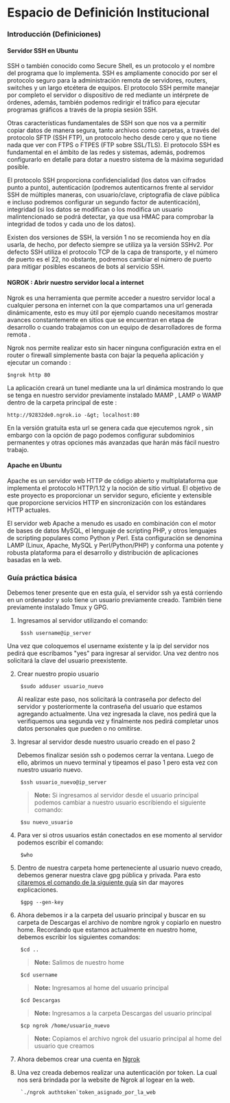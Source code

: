 # Espacio de Definición Institucional

### Introducción (Definiciones)

#### Servidor SSH en Ubuntu

SSH o también conocido como Secure Shell, es un protocolo y el nombre del programa que lo implementa. SSH es ampliamente conocido por ser el protocolo seguro para la administración remota de servidores, routers, switches y un largo etcétera de equipos. El protocolo SSH permite manejar por completo el servidor o dispositivo de red mediante un intérprete de órdenes, además, también podemos redirigir el tráfico para ejecutar programas gráficos a través de la propia sesión SSH.

Otras características fundamentales de SSH son que nos va a permitir copiar datos de manera segura, tanto archivos como carpetas, a través del protocolo SFTP (SSH FTP), un protocolo hecho desde cero y que no tiene nada que ver con FTPS o FTPES (FTP sobre SSL/TLS). El protocolo SSH es fundamental en el ámbito de las redes y sistemas, además, podremos configurarlo en detalle para dotar a nuestro sistema de la máxima seguridad posible.

El protocolo SSH proporciona confidencialidad (los datos van cifrados punto a punto), autenticación (podremos autenticarnos frente al servidor SSH de múltiples maneras, con usuario/clave, criptografía de clave pública e incluso podremos configurar un segundo factor de autenticación), integridad (si los datos se modifican o los modifica un usuario malintencionado se podrá detectar, ya que usa HMAC para comprobar la integridad de todos y cada uno de los datos).

Existen dos versiones de SSH, la versión 1 no se recomienda hoy en día usarla, de hecho, por defecto siempre se utiliza ya la versión SSHv2. Por defecto SSH utiliza el protocolo TCP de la capa de transporte, y el número de puerto es el 22, no obstante, podremos cambiar el número de puerto para mitigar posibles escaneos de bots al servicio SSH.


#### NGROK : Abrir nuestro servidor local a internet

Ngrok es una herramienta que permite acceder a nuestro servidor local a cualquier persona en internet con la que compartamos una url generada dinámicamente, esto es muy útil por ejemplo cuando necesitamos mostrar avances constantemente en sitios que se encuentran en etapa de desarrollo o cuando trabajamos con un equipo de desarrolladores de forma remota .

Ngrok nos permite realizar esto sin hacer ninguna configuración extra en el router o firewall simplemente basta con bajar la pequeña aplicación y ejecutar un comando :

	$ngrok http 80

La aplicación creará un tunel mediante una la url dinámica mostrando lo que se tenga en nuestro servidor previamente instalado MAMP , LAMP o WAMP dentro de la carpeta principal de este :

	http://92832de0.ngrok.io -&gt; localhost:80

En la versión gratuita esta url se genera cada que ejecutemos ngrok , sin embargo con la opción de pago podemos configurar subdominios permanentes y otras opciones más avanzadas que harán más fácil nuestro trabajo.


#### Apache en Ubuntu

Apache es un servidor web HTTP de código abierto y multiplataforma que implementa el protocolo HTTP/1.12​ y la noción de sitio virtual. El objetivo de este proyecto es proporcionar un servidor seguro, eficiente y extensible que proporcione servicios HTTP en sincronización con los estándares HTTP actuales.

El servidor web Apache a menudo es usado en combinación con el motor de bases de datos MySQL, el lenguaje de scripting PHP, y otros lenguajes de scripting populares como Python y Perl. Esta configuración se denomina LAMP (Linux, Apache, MySQL y Perl/Python/PHP) y conforma una potente y robusta plataforma para el desarrollo y distribución de aplicaciones basadas en la web.


### Guía práctica básica

Debemos tener presente que en esta guía, el servidor ssh ya está corriendo en un ordenador y solo tiene un usuario previamente creado. También tiene previamente instalado Tmux y GPG.

1. Ingresamos al servidor utilizando el comando:
		
		$ssh username@ip_server
Una vez que coloquemos el username existente y la ip del servidor nos pedirá que escribamos "yes" para ingresar al servidor. Una vez dentro nos solicitará la clave del usuario preexistente.

2. Crear nuestro propio usuario

		$sudo adduser usuario_nuevo
		
	Al realizar este paso, nos solicitará la contraseña por defecto del servidor y posteriormente la contraseña del usuario que estamos agregando actualmente. Una vez ingresada la clave, nos pedirá que la verifiquemos una segunda vez y finalmente nos pedirá completar unos datos personales que pueden o no omitirse.

3. Ingresar al servidor desde nuestro usuario creado en el paso 2

	Debemos finalizar sesión ssh o podemos cerrar la ventana. Luego de ello, abrimos un nuevo terminal y tipeamos el paso 1 pero esta vez con nuestro usuario nuevo.

		$ssh usuario_nuevo@ip_server

	> **Note:** Si ingresamos al servidor desde el usuario principal podemos cambiar a nuestro usuario escribiendo el siguiente comando:

		$su nuevo_usuario

4. Para ver si otros usuarios están conectados en ese momento al servidor podemos escribir el comando:

		$who
		
5. Dentro de nuestra carpeta home perteneciente al usuario nuevo creado, debemos generar nuestra clave gpg pública y privada. Para esto [citaremos el comando de la siguiente guía](https://github.com/matiaslawwliet/EDI/blob/master/GPG/tutorial_basico_gpg.md) sin dar mayores explicaciones.

		$gpg --gen-key

6. Ahora debemos ir a la carpeta del usuario principal y buscar en su carpeta de Descargas el archivo de nombre ngrok y copiarlo en nuestro home. Recordando que estamos actualmente en nuestro home, debemos escribir los siguientes comandos:

		$cd ..
	> **Note:** Salimos de nuestro home

		$cd username
	> **Note:** Ingresamos al home del usuario principal

		$cd Descargas
	> **Note:** Ingresamos a la carpeta Descargas del usuario principal

		$cp ngrok /home/usuario_nuevo
	> **Note:** Copiamos el archivo ngrok del usuario principal al home del usuario que creamos

7. Ahora debemos crear una cuenta en [Ngrok](https://ngrok.com)

8. Una vez creada debemos realizar una autenticación por token. La cual nos será brindada por la website de Ngrok al logear en la web.

		`./ngrok authtoken`token_asignado_por_la_web






